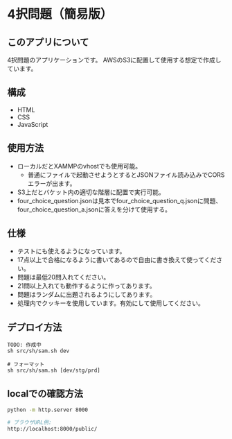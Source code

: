 # 4択問題（簡易版）
## このアプリについて
4択問題のアプリケーションです。
AWSのS3に配置して使用する想定で作成しています。

## 構成
- HTML
- CSS
- JavaScript

## 使用方法
- ローカルだとXAMMPのvhostでも使用可能。
  - 普通にファイルで起動させようとするとJSONファイル読み込みでCORSエラーが出ます。
- S3上だとバケット内の適切な階層に配置で実行可能。  
- four_choice_question.jsonは見本でfour_choice_question_q.jsonに問題、four_choice_question_a.jsonに答えを分けて使用する。

## 仕様
- テストにも使えるようになっています。  
- 17点以上で合格になるように書いてあるので自由に書き換えて使ってください。  
- 問題は最低20問入れてください。  
- 21問以上入れても動作するように作ってあります。  
- 問題はランダムに出題されるようにしてあります。  
- 処理内でクッキーを使用しています。有効にして使用してください。

## デプロイ方法
``` shell
TODO: 作成中
sh src/sh/sam.sh dev

# フォーマット
sh src/sh/sam.sh [dev/stg/prd]

```

## localでの確認方法
``` bash
python -m http.server 8000

# ブラウザURL例:
http://localhost:8000/public/
```
